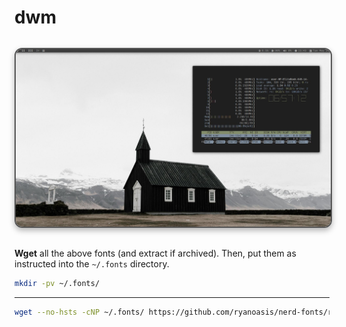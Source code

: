 # dwm

<img src="image1.jpg" align="center" alt=" Preview" width="1050" style="display: block; margin: 32px auto; border: 2px solid #555; border-radius: 12px; box-shadow: 0 4px 10px rgba(0, 0, 0, 0.3);">


**Wget** all the above fonts (and extract if archived). Then, put them as instructed into the `~/.fonts` directory.

```bash
mkdir -pv ~/.fonts/
```

---

```bash
wget --no-hsts -cNP ~/.fonts/ https://github.com/ryanoasis/nerd-fonts/releases/download/v3.4.0/LiberationMono.zip && cd ~/.fonts && unzip LiberationMono.zip && fc-cache -vf && cd && clear  
```
